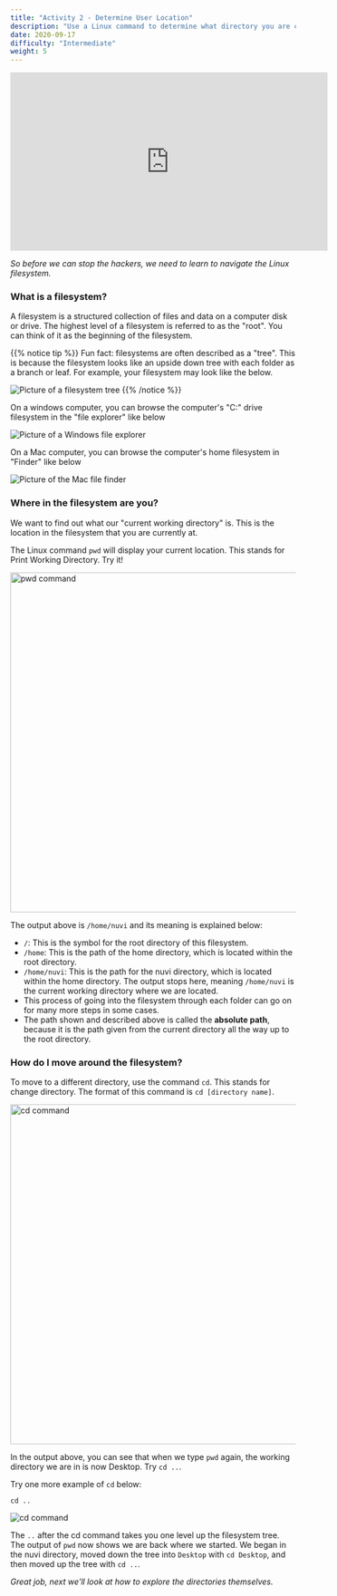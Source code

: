 ```yaml
---
title: "Activity 2 - Determine User Location"
description: "Use a Linux command to determine what directory you are currently in"
date: 2020-09-17
difficulty: "Intermediate"
weight: 5
---
```


<iframe width="560" height="315" src="https://www.youtube.com/embed/v1XLyLuQQyA" frameborder="0" allow="accelerometer; autoplay; clipboard-write; encrypted-media; gyroscope; picture-in-picture" allowfullscreen></iframe>

*So before we can stop the hackers, we need to learn to navigate the Linux filesystem.*

### What is a filesystem? 

A filesystem is a structured collection of files and data on a computer disk or drive. The highest level of a filesystem is referred to as the "root". You can think of it as the beginning of the filesystem. 

{{% notice tip %}}
Fun fact: filesystems are often described as a "tree". This is because the filesystem looks like an upside down tree with each folder as a branch or leaf. For example, your filesystem may look like the below.

![Picture of a filesystem tree](../images/filesystem-tree.png?classes=border,shadow)
{{% /notice %}}

On a windows computer, you can browse the computer's "C:\" drive filesystem in the "file explorer" like below

![Picture of a Windows file explorer](../images/filesystem-windows.png?classes=border,shadow)

On a Mac computer, you can browse the computer's home filesystem in "Finder" like below

![Picture of the Mac file finder](../images/home-folder-mac.jpg?classes=border,shadow)


### Where in the filesystem are you?

We want to find out what our "current working directory" is. This is the location in the filesystem that you are currently at. 

The Linux command `pwd` will display your current location. This stands for Print Working Directory. Try it!

<!---!![pwd command](../images/02_pwd.png?classes=border,shadow) --->
<img src="../images/02_pwd.png" alt="pwd command" style="width:600px;"/>

The output above is `/home/nuvi` and its meaning is explained below:

- `/`: This is the symbol for the root directory of this filesystem.
- `/home`: This is the path of the home directory, which is located within the root directory.
- `/home/nuvi`: This is the path for the nuvi directory, which is located within the home directory. The output stops here, meaning `/home/nuvi` is the current working directory where we are located.
- This process of going into the filesystem through each folder can go on for many more steps in some cases. 
- The path shown and described above is called the <b>absolute path</b>, because it is the path given from the current directory all the way up to the root directory.

### How do I move around the filesystem?

To move to a different directory, use the command `cd`. This stands for change directory. The format of this command is `cd [directory name]`.

<!---![cd command](../images/02_cd.PNG?classes=border,shadow) --->
<img src="../images/02_cd.PNG" alt="cd command" style="width:600px;"/>

In the output above, you can see that when we type `pwd` again, the working directory we are in is now Desktop. Try `cd ..`.

Try one more example of `cd` below:
```
cd ..
```
![cd command](../images/02_cdDotDot.PNG?classes=border,shadow)

The `..` after the cd command takes you one level up the filesystem tree. The output of `pwd` now shows we are back where we started. We began in the nuvi directory, moved down the tree into `Desktop` with `cd Desktop`, and then moved up the tree with `cd ..`.

*Great job, next we'll look at how to explore the directories themselves.*
